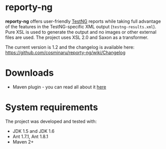 reporty-ng
==========
**reporty-ng** offers user-friendly [TestNG](http://testng.org/doc/index.html) reports while taking full advantage of the features in the TestNG-specific XML output (`testng-results.xml`). Pure XSL is used to generate the output and no images or other external files are used. The project uses XSL 2.0 and Saxon as a transformer.

The current version is 1.2 and the changelog is available here: https://github.com/cosminaru/reporty-ng/wiki/Changelog

# Downloads
 * Maven plugin - you can read all about it [here](https://github.com/cosminaru/reporty-ng/wiki/MavenPlugin)

# System requirements
The project was developed and tested with:

 * JDK 1.5 and JDK 1.6
 * Ant 1.7.1, Ant 1.8.1
 * Maven 2+
